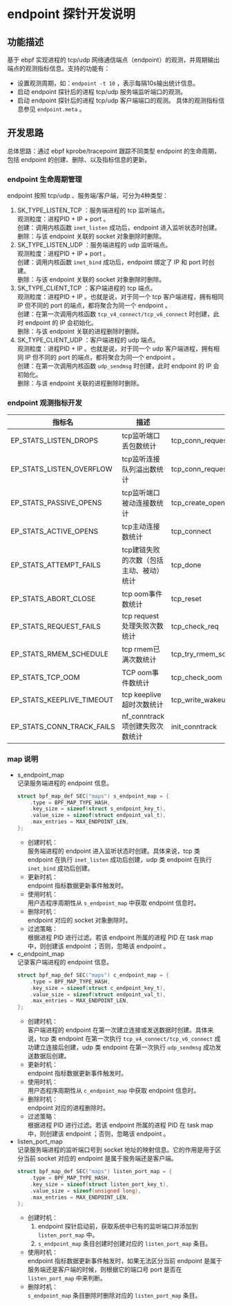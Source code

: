 # endpoint 探针开发说明

## 功能描述
基于 ebpf 实现进程的 tcp/udp 网络通信端点（endpoint）的观测，并周期输出端点的观测指标信息。支持的功能有：
- 设置观测周期，如：`endpoint -t 10` ，表示每隔10s输出统计信息。
- 启动 endpoint 探针后的进程 tcp/udp 服务端监听端口的观测。
- 启动 endpoint 探针后的进程 tcp/udp 客户端端口的观测。
具体的观测指标信息参见 `endpoint.meta` 。

## 开发思路
总体思路：通过 ebpf kprobe/tracepoint 跟踪不同类型 endpoint 的生命周期，包括 endpoint 的创建、删除、以及指标信息的更新。

### endpoint 生命周期管理
endpoint 按照 tcp/udp 、服务端/客户端，可分为4种类型：
1. SK_TYPE_LISTEN_TCP ：服务端进程的 tcp 监听端点。  
    观测粒度：进程PID + IP + port 。  
    创建：调用内核函数 `inet_listen` 成功后，endpoint 进入监听状态时创建。  
    删除：与该 endpoint 关联的 socket 对象删除时删除。  
2. SK_TYPE_LISTEN_UDP ：服务端进程的 udp 监听端点。  
   观测粒度：进程PID + IP + port 。  
   创建：调用内核函数 `inet_bind` 成功后，endpoint 绑定了 IP 和 port 时创建。  
   删除：与该 endpoint 关联的 socket 对象删除时删除。  
3. SK_TYPE_CLIENT_TCP ：客户端进程的 tcp 端点。  
   观测粒度：进程PID + IP 。也就是说，对于同一个 tcp 客户端进程，拥有相同 IP 但不同的 port 的端点，都将聚合为同一个 endpoint 。  
   创建：在第一次调用内核函数 `tcp_v4_connect/tcp_v6_connect` 时创建，此时 endpoint 的 IP 会初始化。  
   删除：与该 endpoint 关联的进程删除时删除。  
4. SK_TYPE_CLIENT_UDP ：客户端进程的 udp 端点。  
   观测粒度：进程PID + IP 。也就是说，对于同一个 udp 客户端进程，拥有相同 IP 但不同的 port 的端点，都将聚合为同一个 endpoint 。  
   创建：在第一次调用内核函数 `udp_sendmsg` 时创建，此时 endpoint 的 IP 会初始化。  
   删除：与该 endpoint 关联的进程删除时删除。  

### endpoint 观测指标开发

| 指标名 | 描述 | 跟踪点 | 支持的endpoint类型 |
| --- | --- | --- | --- |
| EP_STATS_LISTEN_DROPS | tcp监听端口丢包数统计 | tcp_conn_request/tcp_v4_syn_recv_sock/tcp_v6_syn_recv_sock/tcp_req_err | SK_TYPE_LISTEN_TCP |
| EP_STATS_LISTEN_OVERFLOW | tcp监听连接队列溢出数统计 | tcp_conn_request/tcp_v4_syn_recv_sock/tcp_v6_syn_recv_sock | SK_TYPE_LISTEN_TCP | 
| EP_STATS_PASSIVE_OPENS | tcp监听端口被动连接数统计 | tcp_create_openreq_child | SK_TYPE_LISTEN_TCP |
| EP_STATS_ACTIVE_OPENS | tcp主动连接数统计 | tcp_connect | SK_TYPE_CLIENT_TCP |
| EP_STATS_ATTEMPT_FAILS | tcp建链失败的次数（包括主动、被动）统计 | tcp_done | SK_TYPE_LISTEN_TCP/SK_TYPE_CLIENT_TCP |
| EP_STATS_ABORT_CLOSE | tcp oom事件数统计 | tcp_reset | SK_TYPE_LISTEN_TCP/SK_TYPE_CLIENT_TCP |
| EP_STATS_REQUEST_FAILS | tcp request处理失败次数统计 | tcp_check_req | SK_TYPE_LISTEN_TCP |
| EP_STATS_RMEM_SCHEDULE | tcp rmem已满次数统计 | tcp_try_rmem_schedule | SK_TYPE_LISTEN_TCP/SK_TYPE_CLIENT_TCP |
| EP_STATS_TCP_OOM | TCP oom事件数统计 | tcp_check_oom | SK_TYPE_LISTEN_TCP/SK_TYPE_CLIENT_TCP |
| EP_STATS_KEEPLIVE_TIMEOUT | tcp keeplive超时次数统计 | tcp_write_wakeup | SK_TYPE_LISTEN_TCP/SK_TYPE_CLIENT_TCP |
| EP_STATS_CONN_TRACK_FAILS | nf_conntrack 项创建失败次数统计 | init_conntrack  | SK_TYPE_LISTEN_TCP/SK_TYPE_CLIENT_TCP |

### map 说明
- s_endpoint_map  
   记录服务端进程的 endpoint 信息。  
   ```c
   struct bpf_map_def SEC("maps") s_endpoint_map = {
       .type = BPF_MAP_TYPE_HASH,
       .key_size = sizeof(struct s_endpoint_key_t),
       .value_size = sizeof(struct endpoint_val_t),
       .max_entries = MAX_ENDPOINT_LEN,
   };
   ```
   - 创建时机：  
     服务端进程的 endpoint 进入监听状态时创建。具体来说，tcp 类 endpoint 在执行 `inet_listen` 成功后创建，udp 类 endpoint 在执行 `inet_bind` 成功后创建。
   - 更新时机：  
     endpoint 指标数据更新事件触发时。
   - 使用时机：  
     用户态程序周期性从 `s_endpoint_map` 中获取 endpoint 信息时。
   - 删除时机：  
     endpoint 对应的 socket 对象删除时。  
   - 过滤策略：  
     根据进程 PID 进行过滤。若该 endpoint 所属的进程 PID 在 task map 中，则创建该 endpoint ；否则，忽略该 endpoint 。
- c_endpoint_map  
   记录客户端进程的 endpoint 信息。  
   ```c
   struct bpf_map_def SEC("maps") c_endpoint_map = {
       .type = BPF_MAP_TYPE_HASH,
       .key_size = sizeof(struct c_endpoint_key_t),
       .value_size = sizeof(struct endpoint_val_t),
       .max_entries = MAX_ENDPOINT_LEN,
   };
   ```
   - 创建时机：  
     客户端进程的 endpoint 在第一次建立连接或发送数据时创建。具体来说，tcp 类 endpoint 在第一次执行 `tcp_v4_connect/tcp_v6_connect` 成功建立连接后创建，udp 类 endpoint 在第一次执行 `udp_sendmsg` 成功发送数据后创建。
   - 更新时机：  
     endpoint 指标数据更新事件触发时。
   - 使用时机：  
     用户态程序周期性从 `c_endpoint_map` 中获取 endpoint 信息时。
   - 删除时机：  
     endpoint 对应的进程删除时。
   - 过滤策略：  
     根据进程 PID 进行过滤。若该 endpoint 所属的进程 PID 在 task map 中，则创建该 endpoint ；否则，忽略该 endpoint 。  
- listen_port_map  
   记录服务端进程的监听端口号到 socket 地址的映射信息。它的作用是用于区分当前 socket 对应的 endpoint 是属于服务端还是客户端。  
   ```c
   struct bpf_map_def SEC("maps") listen_port_map = {
       .type = BPF_MAP_TYPE_HASH,
       .key_size = sizeof(struct listen_port_key_t),
       .value_size = sizeof(unsigned long),
       .max_entries = MAX_ENDPOINT_LEN,
   };
   ```
   - 创建时机：  
     1. endpoint 探针启动前，获取系统中已有的监听端口并添加到 `listen_port_map` 中。
     2. `s_endpoint_map` 条目创建时创建对应的 `listen_port_map` 条目。  
   - 使用时机：  
     endpoint 指标数据更新事件触发时，如果无法区分当前 endpoint 是属于服务端还是客户端的时候，则根据它的端口号 port 是否在 `listen_port_map` 中来判断。  
   - 删除时机：  
     `s_endpoint_map` 条目删除时删除对应的 `listen_port_map` 条目。  